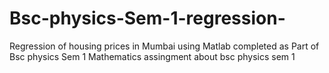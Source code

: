 # Bsc-physics-Sem-1-regression-
Regression of housing prices in Mumbai using Matlab completed as Part of Bsc physics Sem 1 Mathematics 
assingment about bsc physics sem 1 
